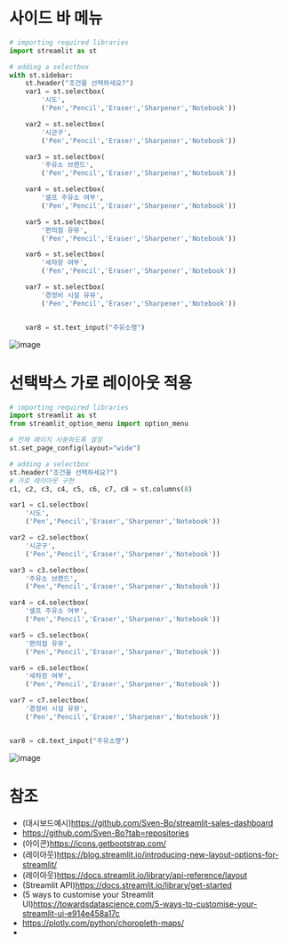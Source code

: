 # 사이드 바 메뉴
```python
# importing required libraries
import streamlit as st

# adding a selectbox
with st.sidebar:
    st.header("조건을 선택하세요?")
    var1 = st.selectbox(
        '시도',
        ('Pen','Pencil','Eraser','Sharpener','Notebook'))

    var2 = st.selectbox(
        '시군구',
        ('Pen','Pencil','Eraser','Sharpener','Notebook'))

    var3 = st.selectbox(
        '주유소 브랜드',
        ('Pen','Pencil','Eraser','Sharpener','Notebook'))

    var4 = st.selectbox(
        '셀프 주유소 여부',
        ('Pen','Pencil','Eraser','Sharpener','Notebook'))

    var5 = st.selectbox(
        '편의점 유뮤',
        ('Pen','Pencil','Eraser','Sharpener','Notebook'))

    var6 = st.selectbox(
        '세차장 여부',
        ('Pen','Pencil','Eraser','Sharpener','Notebook'))

    var7 = st.selectbox(
        '경정비 시설 유뮤',
        ('Pen','Pencil','Eraser','Sharpener','Notebook'))


    var8 = st.text_input("주유소명")

```
![image](https://user-images.githubusercontent.com/102650331/169636592-a24593b8-0b07-4471-b62d-32ef1a37a668.png)


# 선택박스 가로 레이아웃 적용
```python
# importing required libraries
import streamlit as st
from streamlit_option_menu import option_menu

# 전체 페이지 사용하도록 설정
st.set_page_config(layout="wide")

# adding a selectbox
st.header("조건을 선택하세요?")
# 가로 레이아웃 구현
c1, c2, c3, c4, c5, c6, c7, c8 = st.columns(8)

var1 = c1.selectbox(
    '시도',
    ('Pen','Pencil','Eraser','Sharpener','Notebook'))

var2 = c2.selectbox(
    '시군구',
    ('Pen','Pencil','Eraser','Sharpener','Notebook'))

var3 = c3.selectbox(
    '주유소 브랜드',
    ('Pen','Pencil','Eraser','Sharpener','Notebook'))

var4 = c4.selectbox(
    '셀프 주유소 여부',
    ('Pen','Pencil','Eraser','Sharpener','Notebook'))

var5 = c5.selectbox(
    '편의점 유뮤',
    ('Pen','Pencil','Eraser','Sharpener','Notebook'))

var6 = c6.selectbox(
    '세차장 여부',
    ('Pen','Pencil','Eraser','Sharpener','Notebook'))

var7 = c7.selectbox(
    '경정비 시설 유뮤',
    ('Pen','Pencil','Eraser','Sharpener','Notebook'))


var8 = c8.text_input("주유소명")

```

![image](https://user-images.githubusercontent.com/102650331/169637820-e97517e0-5a22-45b5-8e2c-7eb4744f7eed.png)

# 참조
- (대시보드예시)https://github.com/Sven-Bo/streamlit-sales-dashboard
- https://github.com/Sven-Bo?tab=repositories
- (아이콘)https://icons.getbootstrap.com/
- (레이아웃)https://blog.streamlit.io/introducing-new-layout-options-for-streamlit/
- (레이아웃)https://docs.streamlit.io/library/api-reference/layout
- (Streamlit API)https://docs.streamlit.io/library/get-started
- (5 ways to customise your Streamlit UI)https://towardsdatascience.com/5-ways-to-customise-your-streamlit-ui-e914e458a17c
- https://plotly.com/python/choropleth-maps/
- 
